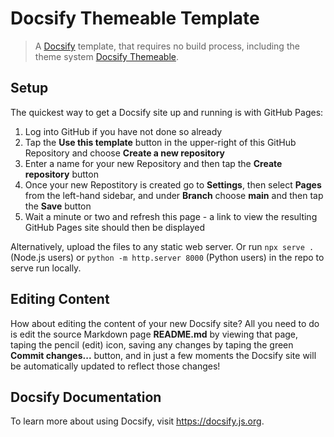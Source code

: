 # Docsify Themeable Template

> A [Docsify](https://github.com/docsifyjs/docsify/) template, that requires no build process, including the theme system [Docsify Themeable](https://github.com/jhildenbiddle/docsify-themeable).

## Setup

The quickest way to get a Docsify site up and running is with GitHub Pages:  

1. Log into GitHub if you have not done so already
2. Tap the **Use this template** button in the upper-right of this GitHub Repository and choose **Create a new repository**
3. Enter a name for your new Repository and then tap the **Create repository** button
4. Once your new Repostitory is created go to **Settings**, then select **Pages** from the left-hand sidebar, and under **Branch** choose **main** and then tap the **Save** button
5. Wait a minute or two and refresh this page - a link to view the resulting GitHub Pages site should then be displayed

Alternatively, upload the files to any static web server. Or run `npx serve .` (Node.js users) or `python -m http.server 8000` (Python users) in the repo to serve run locally.

## Editing Content

How about editing the content of your new Docsify site? All you need to do is edit the source Markdown page **README.md** by viewing that page, taping the pencil (edit) icon, saving any changes by taping the green **Commit changes...** button, and in just a few moments the Docsify site will be automatically updated to reflect those changes!

## Docsify Documentation

To learn more about using Docsify, visit https://docsify.js.org.